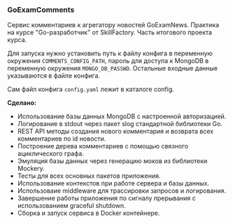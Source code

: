 ### GoExamComments

Сервис комментариев к агрегатору новостей GoExamNews. Практика на курсе "Go-разработчик" от SkillFactory. Часть итогового проекта курса.

Для запуска нужно установить путь к файлу конфига в переменную окружения `COMMENTS_CONFIG_PATH`, пароль для доступа к MongoDB
в переменную окружения `MONGO_DB_PASSWD`. Остальные входные данные указываются в файле конфига.

Сам файл конфига `config.yaml` лежит в каталоге config.

**Сделано:**

- Использование базы данных MongoDB с настроенной авторизацией.
- Логирование в stdout через пакет slog стандартной библиотеки Go.
- REST API методы создания нового комментария и возврата всех комментариев по id новости.
- Построение дерева комментариев с помощью связного ациклического графа.
- Эмуляция базы данных через генерацию моков из библиотеки Mockery.
- Тесты для всех основных пакетов приложения.
- Использование контекстов при работе сервера и базы данных.
- Использоваие middleware для трассировки запросов и логирования.
- Завершение работы приложения по сигналу прерывания с использованием graceful shutdown.
- Сборка и запуск сервиса в Docker контейнере.